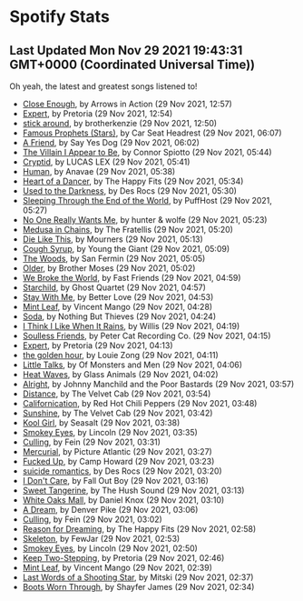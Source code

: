 
# Spotify Stats
## Last Updated Mon Nov 29 2021 19:43:31 GMT+0000 (Coordinated Universal Time))

Oh yeah, the latest and greatest songs listened to!

- [Close Enough](https://www.last.fm/music/Arrows+in+Action/_/Close+Enough), by Arrows in Action (29 Nov 2021, 12:57)
- [Expert](https://www.last.fm/music/Pretoria/_/Expert), by Pretoria (29 Nov 2021, 12:54)
- [stick around](https://www.last.fm/music/brotherkenzie/_/stick+around), by brotherkenzie (29 Nov 2021, 12:50)
- [Famous Prophets (Stars)](https://www.last.fm/music/Car+Seat+Headrest/_/Famous+Prophets+(Stars)), by Car Seat Headrest (29 Nov 2021, 06:07)
- [A Friend](https://www.last.fm/music/Say+Yes+Dog/_/A+Friend), by Say Yes Dog (29 Nov 2021, 06:02)
- [The Villain I Appear to Be](https://www.last.fm/music/Connor+Spiotto/_/The+Villain+I+Appear+to+Be), by Connor Spiotto (29 Nov 2021, 05:44)
- [Cryptid](https://www.last.fm/music/LUCAS+LEX/_/Cryptid), by LUCAS LEX (29 Nov 2021, 05:41)
- [Human](https://www.last.fm/music/Anavae/_/Human), by Anavae (29 Nov 2021, 05:38)
- [Heart of a Dancer](https://www.last.fm/music/The+Happy+Fits/_/Heart+of+a+Dancer), by The Happy Fits (29 Nov 2021, 05:34)
- [Used to the Darkness](https://www.last.fm/music/Des+Rocs/_/Used+to+the+Darkness), by Des Rocs (29 Nov 2021, 05:30)
- [Sleeping Through the End of the World](https://www.last.fm/music/PuffHost/_/Sleeping+Through+the+End+of+the+World), by PuffHost (29 Nov 2021, 05:27)
- [No One Really Wants Me](https://www.last.fm/music/hunter+&+wolfe/_/No+One+Really+Wants+Me), by hunter & wolfe (29 Nov 2021, 05:23)
- [Medusa in Chains](https://www.last.fm/music/The+Fratellis/_/Medusa+in+Chains), by The Fratellis (29 Nov 2021, 05:20)
- [Die Like This](https://www.last.fm/music/Mourners/_/Die+Like+This), by Mourners (29 Nov 2021, 05:13)
- [Cough Syrup](https://www.last.fm/music/Young+the+Giant/_/Cough+Syrup), by Young the Giant (29 Nov 2021, 05:09)
- [The Woods](https://www.last.fm/music/San+Fermin/_/The+Woods), by San Fermin (29 Nov 2021, 05:05)
- [Older](https://www.last.fm/music/Brother+Moses/_/Older), by Brother Moses (29 Nov 2021, 05:02)
- [We Broke the World](https://www.last.fm/music/Fast+Friends/_/We+Broke+the+World), by Fast Friends (29 Nov 2021, 04:59)
- [Starchild](https://www.last.fm/music/Ghost+Quartet/_/Starchild), by Ghost Quartet (29 Nov 2021, 04:57)
- [Stay With Me](https://www.last.fm/music/Better+Love/_/Stay+With+Me), by Better Love (29 Nov 2021, 04:53)
- [Mint Leaf](https://www.last.fm/music/Vincent+Mango/_/Mint+Leaf), by Vincent Mango (29 Nov 2021, 04:28)
- [Soda](https://www.last.fm/music/Nothing+But+Thieves/_/Soda), by Nothing But Thieves (29 Nov 2021, 04:24)
- [I Think I Like When It Rains](https://www.last.fm/music/Willis/_/I+Think+I+Like+When+It+Rains), by Willis (29 Nov 2021, 04:19)
- [Soulless Friends](https://www.last.fm/music/Peter+Cat+Recording+Co./_/Soulless+Friends), by Peter Cat Recording Co. (29 Nov 2021, 04:15)
- [Expert](https://www.last.fm/music/Pretoria/_/Expert), by Pretoria (29 Nov 2021, 04:13)
- [the golden hour](https://www.last.fm/music/Louie+Zong/_/the+golden+hour), by Louie Zong (29 Nov 2021, 04:11)
- [Little Talks](https://www.last.fm/music/Of+Monsters+and+Men/_/Little+Talks), by Of Monsters and Men (29 Nov 2021, 04:06)
- [Heat Waves](https://www.last.fm/music/Glass+Animals/_/Heat+Waves), by Glass Animals (29 Nov 2021, 04:02)
- [Alright](https://www.last.fm/music/Johnny+Manchild+and+the+Poor+Bastards/_/Alright), by Johnny Manchild and the Poor Bastards (29 Nov 2021, 03:57)
- [Distance](https://www.last.fm/music/The+Velvet+Cab/_/Distance), by The Velvet Cab (29 Nov 2021, 03:54)
- [Californication](https://www.last.fm/music/Red+Hot+Chili+Peppers/_/Californication), by Red Hot Chili Peppers (29 Nov 2021, 03:48)
- [Sunshine](https://www.last.fm/music/The+Velvet+Cab/_/Sunshine), by The Velvet Cab (29 Nov 2021, 03:42)
- [Kool Girl](https://www.last.fm/music/Seasalt/_/Kool+Girl), by Seasalt (29 Nov 2021, 03:38)
- [Smokey Eyes](https://www.last.fm/music/Lincoln/_/Smokey+Eyes), by Lincoln (29 Nov 2021, 03:35)
- [Culling](https://www.last.fm/music/Fein/_/Culling), by Fein (29 Nov 2021, 03:31)
- [Mercurial](https://www.last.fm/music/Picture+Atlantic/_/Mercurial), by Picture Atlantic (29 Nov 2021, 03:27)
- [Fucked Up](https://www.last.fm/music/Camp+Howard/_/Fucked+Up), by Camp Howard (29 Nov 2021, 03:23)
- [suicide romantics](https://www.last.fm/music/Des+Rocs/_/suicide+romantics), by Des Rocs (29 Nov 2021, 03:20)
- [I Don't Care](https://www.last.fm/music/Fall+Out+Boy/_/I+Don%27t+Care), by Fall Out Boy (29 Nov 2021, 03:16)
- [Sweet Tangerine](https://www.last.fm/music/The+Hush+Sound/_/Sweet+Tangerine), by The Hush Sound (29 Nov 2021, 03:13)
- [White Oaks Mall](https://www.last.fm/music/Daniel+Knox/_/White+Oaks+Mall), by Daniel Knox (29 Nov 2021, 03:10)
- [A Dream](https://www.last.fm/music/Denver+Pike/_/A+Dream), by Denver Pike (29 Nov 2021, 03:06)
- [Culling](https://www.last.fm/music/Fein/_/Culling), by Fein (29 Nov 2021, 03:02)
- [Reason for Dreaming](https://www.last.fm/music/The+Happy+Fits/_/Reason+for+Dreaming), by The Happy Fits (29 Nov 2021, 02:58)
- [Skeleton](https://www.last.fm/music/FewJar/_/Skeleton), by FewJar (29 Nov 2021, 02:53)
- [Smokey Eyes](https://www.last.fm/music/Lincoln/_/Smokey+Eyes), by Lincoln (29 Nov 2021, 02:50)
- [Keep Two-Stepping](https://www.last.fm/music/Pretoria/_/Keep+Two-Stepping), by Pretoria (29 Nov 2021, 02:46)
- [Mint Leaf](https://www.last.fm/music/Vincent+Mango/_/Mint+Leaf), by Vincent Mango (29 Nov 2021, 02:39)
- [Last Words of a Shooting Star](https://www.last.fm/music/Mitski/_/Last+Words+of+a+Shooting+Star), by Mitski (29 Nov 2021, 02:37)
- [Boots Worn Through](https://www.last.fm/music/Shayfer+James/_/Boots+Worn+Through), by Shayfer James (29 Nov 2021, 02:34)
